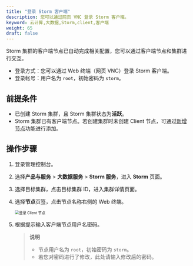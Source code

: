 ```yaml
---
title: "登录 Storm 客户端"
description: 您可以通过网页 VNC 登录 Storm 客户端。
keyword: 云计算,大数据,Storm,client,客户端
weight: 65
draft: false
---
```


Storm 集群的客户端节点已自动完成相关配置，您可以通过客户端节点和集群进行交互。

- 登录方式：您可以通过 Web 终端（网页 VNC）登录 Storm 客户端。
- 登录帐号：用户名为 `root`，初始密码为 `storm`。

## 前提条件

- 已创建 Storm 集群，且 Storm 集群状态为**活跃**。
- Storm 集群已有客户端节点。若创建集群时未创建 Client 节点，可通过[新增节点](/bigdata/storm/manual/30_mgt_node/add_node)功能进行添加。

## 操作步骤

1. 登录管理控制台。
2. 选择**产品与服务** > **大数据服务** > **Storm 服务**，进入 **Storm** 页面。
3. 选择目标集群，点击目标集群 ID，进入集群详情页面。  
4. 选择**节点**页签，点击节点名称右侧的 Web 终端。

   <img src="/bigdata/storm/_images/login_client_vnc.png" alt="登录 Client 节点" style="zoom:70%;" />

5. 根据提示输入客户端节点用户名密码。

   > **说明**
   > 
   > - 节点用户名为 `root`，初始密码为 `storm`。
   > - 若您对密码进行了修改，此处请输入修改后的密码。
